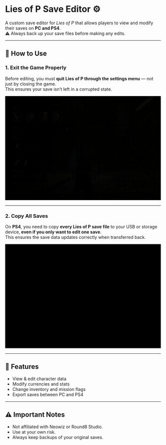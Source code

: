 # Lies of P Save Editor ⚙️

A custom save editor for *Lies of P* that allows players to view and modify their saves on **PC and PS4**.  
⚠️ Always back up your save files before making any edits.

---

## 📖 How to Use

### 1. Exit the Game Properly
Before editing, you must **quit Lies of P through the settings menu** — not just by closing the game.  
This ensures your save isn’t left in a corrupted state.

![Settings Quit Demo](./settingsquit.gif)

---

### 2. Copy All Saves
On **PS4**, you need to copy **every Lies of P save file** to your USB or storage device, **even if you only want to edit one save**.  
This ensures the save data updates correctly when transferred back.

![PS4 Save Copy Demo](./ps4savecopy.gif)

---

## 🚀 Features
- View & edit character data  
- Modify currencies and stats  
- Change inventory and mission flags  
- Export saves between PC and PS4  

---

## ⚠️ Important Notes
- Not affiliated with Neowiz or Round8 Studio.  
- Use at your own risk.  
- Always keep backups of your original saves.  
